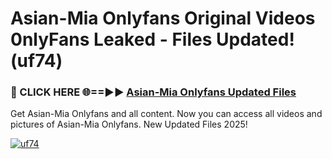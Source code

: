 # Asian-Mia Onlyfans Original Videos 0nlyFans Leaked - Files Updated! (uf74)

<h3>🔴 CLICK HERE 🌐==►► <a href="https://tinyurl.com/ehrbuxhb" rel="nofollow">Asian-Mia Onlyfans Updated Files</a></h3>

Get Asian-Mia Onlyfans and all content. Now you can access all videos and pictures of Asian-Mia Onlyfans. New Updated Files 2025!

[![uf74](https://i.imgur.com/lVYEuWS.gif)](https://tinyurl.com/ehrbuxhb)
